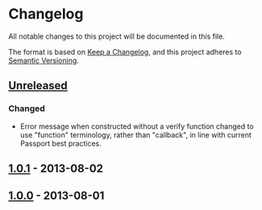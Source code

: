 # Changelog
All notable changes to this project will be documented in this file.

The format is based on [Keep a Changelog](https://keepachangelog.com/en/1.0.0/),
and this project adheres to [Semantic Versioning](https://semver.org/spec/v2.0.0.html).

## [Unreleased]
### Changed
- Error message when constructed without a verify function changed to use
"function" terminology, rather than "callback", in line with current Passport
best practices.

## [1.0.1] - 2013-08-02

## [1.0.0] - 2013-08-01

[Unreleased]: https://github.com/jaredhanson/passport-http-bearer/compare/v1.0.1...HEAD
[1.0.1]: https://github.com/jaredhanson/passport-http-bearer/compare/v1.0.0...v1.0.1
[1.0.0]: https://github.com/jaredhanson/passport-http-bearer/compare/v0.2.1...v1.0.0
